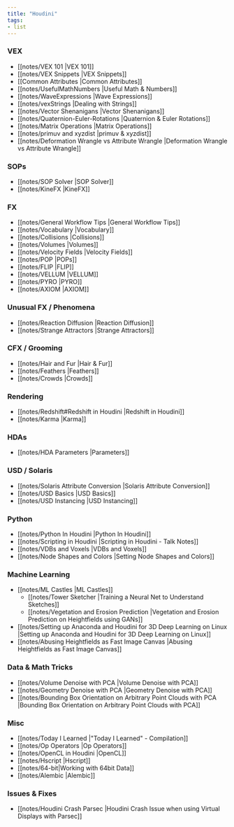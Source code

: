```yaml
---
title: "Houdini"
tags:
- list
---
```


### VEX
- [[notes/VEX 101 |VEX 101]]
- [[notes/VEX Snippets |VEX Snippets]]
- [[Common Attributes |Common Attributes]]
- [[notes/UsefulMathNumbers |Useful Math & Numbers]]
- [[notes/WaveExpressions |Wave Expressions]]
- [[notes/vexStrings |Dealing with Strings]]
- [[notes/Vector Shenanigans |Vector Shenanigans]]
- [[notes/Quaternion-Euler-Rotations |Quaternion & Euler Rotations]]
- [[notes/Matrix Operations |Matrix Operations]]
- [[notes/primuv and xyzdist |primuv & xyzdist]]
- [[notes/Deformation Wrangle vs Attribute Wrangle |Deformation Wrangle vs Attribute Wrangle]]

### SOPs
- [[notes/SOP Solver |SOP Solver]]
- [[notes/KineFX |KineFX]]

### FX
- [[notes/General Workflow Tips |General Workflow Tips]]
- [[notes/Vocabulary |Vocabulary]]
- [[notes/Collisions |Collisions]]
- [[notes/Volumes |Volumes]]
- [[notes/Velocity Fields |Velocity Fields]]
- [[notes/POP |POPs]]
- [[notes/FLIP |FLIP]]
- [[notes/VELLUM |VELLUM]]
- [[notes/PYRO |PYRO]]
- [[notes/AXIOM |AXIOM]]

### Unusual FX / Phenomena
- [[notes/Reaction Diffusion |Reaction Diffusion]]
- [[notes/Strange Attractors |Strange Attractors]]

### CFX / Grooming
- [[notes/Hair and Fur |Hair & Fur]]
- [[notes/Feathers |Feathers]]
- [[notes/Crowds |Crowds]]

### Rendering
- [[notes/Redshift#Redshift in Houdini |Redshift in Houdini]]
- [[notes/Karma |Karma]]

### HDAs
- [[notes/HDA Parameters |Parameters]]

### USD / Solaris
- [[notes/Solaris Attribute Conversion |Solaris Attribute Conversion]]
- [[notes/USD Basics |USD Basics]]
- [[notes/USD Instancing |USD Instancing]]

### Python
- [[notes/Python In Houdini |Python In Houdini]]
- [[notes/Scripting in Houdini |Scripting in Houdini - Talk Notes]]
- [[notes/VDBs and Voxels |VDBs and Voxels]]
- [[notes/Node Shapes and Colors |Setting Node Shapes and Colors]]
### Machine Learning
- [[notes/ML Castles |ML Castles]]
	- [[notes/Tower Sketcher |Training a Neural Net to Understand Sketches]]
	- [[notes/Vegetation and Erosion Prediction |Vegetation and Erosion Prediction on Heightfields using GANs]]
- [[notes/Setting up Anaconda and Houdini for 3D Deep Learning on Linux |Setting up Anaconda and Houdini for 3D Deep Learning on Linux]]
- [[notes/Abusing Heightfields as Fast Image Canvas |Abusing Heightfields as Fast Image Canvas]]

### Data & Math Tricks
- [[notes/Volume Denoise with PCA |Volume Denoise with PCA]]
- [[notes/Geometry Denoise with PCA |Geometry Denoise with PCA]]
- [[notes/Bounding Box Orientation on Arbitrary Point Clouds with PCA |Bounding Box Orientation on Arbitrary Point Clouds with PCA]]
### Misc
- [[notes/Today I Learned |"Today I Learned" - Compilation]]
- [[notes/Op Operators |Op Operators]]
- [[notes/OpenCL in Houdini |OpenCL]]
- [[notes/Hscript |Hscript]]
- [[notes/64-bit|Working with 64bit Data]]
- [[notes/Alembic |Alembic]]

### Issues & Fixes
- [[notes/Houdini Crash Parsec |Houdini Crash Issue when using Virtual Displays with Parsec]]

